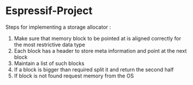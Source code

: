 # Espressif-Project

Steps for implementing a storage allocator :

1. Make sure that memory block to be pointed at is aligned correctly for the most restrictive data type
2. Each block has a header to store meta information and point at the next block
3. Maintain a list of such blocks
4. If a block is bigger than required split it and return the second half
5. If block is not found request memory from the OS
